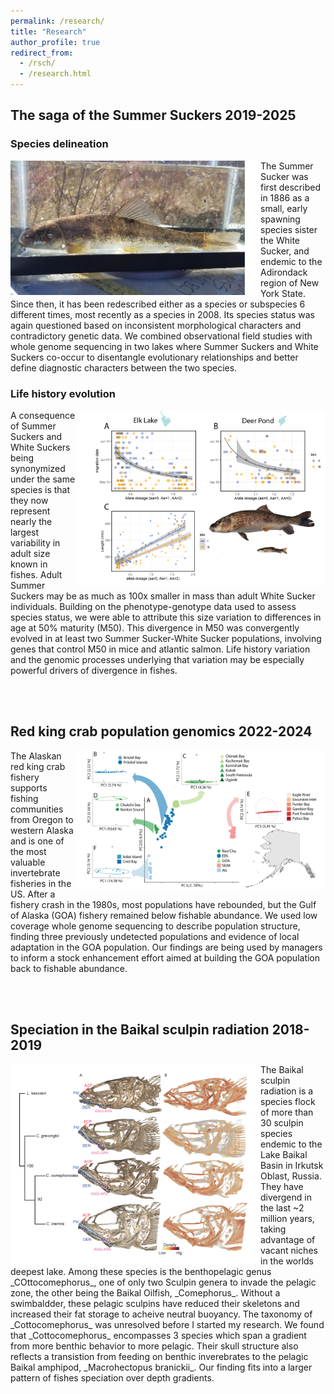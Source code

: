 ```yaml
---
permalink: /research/
title: "Research"
author_profile: true
redirect_from: 
  - /rsch/
  - /research.html
---
```


## The saga of the Summer Suckers 2019-2025
### Species delineation
<img style="float: left;" width = "400" src="/images/Small_sucker_5-20_cropped.jpg">
The Summer Sucker was first described in 1886 as a small, early spawning species sister the White Sucker, and endemic to the Adirondack region of New York State. Since then, it has been redescribed either as a species or subspecies 6 different times, most recently as a species in 2008. Its species status was again questioned based on inconsistent morphological characters and contradictory genetic data. We combined observational field studies with whole genome sequencing in two lakes where Summer Suckers and White Suckers co-occur to disentangle evolutionary relationships and better define diagnostic characters between the two species. 


### Life history evolution 
<img style="float: right;" width = "400" src="/images/Fig_4.png">
A consequence of Summer Suckers and White Suckers being synonymized under the same species is that they now represent nearly the largest variability in adult size known in fishes. Adult Summer Suckers may be as much as 100x smaller in mass than adult White Sucker individuals. Building on the phenotype-genotype data used to assess species status, we were able to attribute this size variation to differences in age at 50% maturity (M50). This divergence in M50 was convergently evolved in at least two Summer Sucker-White Sucker populations, involving genes that control M50 in mice and atlantic salmon. Life history variation and the genomic processes underlying that variation may be especially powerful drivers of divergence in fishes.

<br><br>

## Red king crab population genomics 2022-2024
<img style="float: right;" width = "400" src="/images/All_PCAs_map.png">
The Alaskan red king crab fishery supports fishing communities from Oregon to western Alaska and is one of the most valuable invertebrate fisheries in the US. After a fishery crash in the 1980s, most populations have rebounded, but the Gulf of Alaska (GOA) fishery remained below fishable abundance. We used low coverage whole genome sequencing to describe population structure, finding three previously undetected populations and evidence of local adaptation in the GOA population. Our findings are being used by managers to inform a stock enhancement effort aimed at building the GOA population back to fishable abundance. 

<br><br>

## Speciation in the Baikal sculpin radiation 2018-2019
<img style="float: left;" width = "400" src="/images/cottocomephorus.png">
The Baikal sculpin radiation is a species flock of more than 30 sculpin species endemic to the Lake Baikal Basin in Irkutsk Oblast, Russia. They have divergend in the last ~2 million years, taking advantage of vacant niches in the worlds deepest lake. Among these species is the benthopelagic genus _COttocomephorus_, one of only two Sculpin genera to invade the pelagic zone, the other being the Baikal Oilfish, _Comephorus_. Without a swimbaldder, these pelagic sculpins have reduced their skeletons and increased their fat storage to acheive neutral  buoyancy.
The taxonomy of _Cottocomephorus_ was unresolved before I started my research. We found that _Cottocomephorus_ encompasses 3 species which span a gradient from more benthic behavior to more pelagic. Their skull structure also reflects a transistion from feeding on benthic inverebrates to the pelagic Baikal amphipod, _Macrohectopus branickii_. Our finding fits into a larger pattern of fishes speciation over depth gradients.